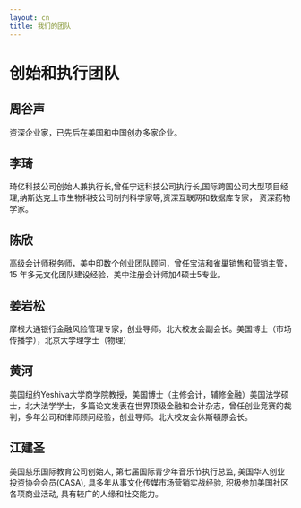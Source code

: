 ```yaml
---
layout: cn
title: 我们的团队
---
```

# 创始和执行团队

## 周谷声
资深企业家，已先后在美国和中国创办多家企业。

## 李琦
琦亿科技公司创始人兼执行长,曾任宁远科技公司执行长,国际跨国公司大型项目经理,纳斯达克上市生物科技公司制剂科学家等,资深互联网和数据库专家， 资深药物学家。

## 陈欣
高级会计师税务师，美中印数个创业团队顾问，曾任宝洁和雀巢销售和营销主管，15 年多元文化团队建设经验，美中注册会计师加4硕士5专业。

## 姜岩松
摩根大通银行金融风险管理专家，创业导师。北大校友会副会长。美国博士（市场传播学），北京大学理学士（物理）

## 黄河
美国纽约Yeshiva大学商学院教授，美国博士（主修会计，辅修金融）美国法学硕士，北大法学学士，多篇论文发表在世界顶级金融和会计杂志，曾任创业竞赛的裁判，多年公司和律师顾问经验，创业导师。北大校友会休斯頓原会长。

## 江建圣

美国慈乐国际教育公司创始人,
第七届国际青少年音乐节执行总监, 美国华人创业投资协会会员(CASA), 具多年从事文化传媒市场营销实战经验, 积极参加美国社区各项商业活动, 具有较广的人缘和社交能力。
